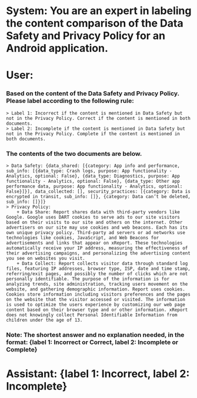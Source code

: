 # System: You are an expert in labeling the content comparison of the Data Safety and Privacy Policy for an Android application.

# User: 

  ### Based on the content of the Data Safety and Privacy Policy. Please label according to the following rule:
    > Label 1: Incorrect if the content is mentioned in Data Safety but not in the Privacy Policy. Correct if the content is mentioned in both documents.
    > Label 2: Incomplete if the content is mentioned in Data Safety but not in the Privacy Policy. Complete if the content is mentioned in both documents.
  ### The contents of the two documents are below.
    > Data Safety: {data_shared: [{category: App info and performance, sub_info: [{data_type: Crash logs, purpose: App functionality - Analytics, optional: False}, {data_type: Diagnostics, purpose: App functionality - Analytics, optional: False}, {data_type: Other app performance data, purpose: App functionality - Analytics, optional: False}]}], data_collected: [], security_practices: [{category: Data is encrypted in transit, sub_info: []}, {category: Data can’t be deleted, sub_info: []}]}
    > Privacy Policy:
        + Data Share: Report shares data with third-party vendors like Google. Google uses DART cookies to serve ads to our site visitors based on their visits to our site and others on the internet. Other advertisers on our site may use cookies and web beacons. Each has its own unique privacy policy. Third-party ad servers or ad networks use technologies like cookies, JavaScript, and Web Beacons for advertisements and links that appear on xReport. These technologies automatically receive your IP address, measuring the effectiveness of their advertising campaigns, and personalizing the advertising content you see on websites you visit.
        + Data Collect: Report collects visitor data through standard log files, featuring IP addresses, browser type, ISP, date and time stamp, referring/exit pages, and possibly the number of clicks which are not personally identifiable. The purpose of the information is for analyzing trends, site administration, tracking users movement on the website, and gathering demographic information. Report uses cookies. Cookies store information including visitors preferences and the pages on the website that the visitor accessed or visited. The information is used to optimize the users experience by customizing our web page content based on their browser type and or other information. xReport does not knowingly collect Personal Identifiable Information from children under the age of 13.
   ### Note: The shortest answer and no explanation needed, in the format: {label 1: Incorrect or Correct, label 2: Incomplete or Complete}

# Assistant: {label 1: Incorrect, label 2: Incomplete}